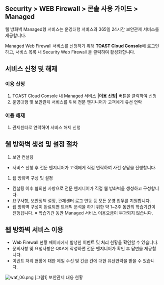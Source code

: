 ## Security > WEB Firewall > 콘솔 사용 가이드 > Managed

웹 방화벽 Managed형 서비스는 운영대행 서비스와 365일 24시간 보안관제 서비스를 제공합니다.

Managed Web Firewall 서비스를 신청하기 위해 **TOAST Cloud Console**에 로그인하고, 서비스 목록 내 Security Web Firewall 을 클릭하여 활성화합니다.

## 서비스 신청 및 해제

### 이용 신청

1. TOAST Cloud Console 내 Managed 서비스 **\|이용 신청\|** 버튼을 클릭하여 신청
2. 운영대행 및 보안관제 서비스를 위해 전문 엔지니어가 고객에게 유선 연락

### 이용 해제

1. 관제센터로 연락하여 서비스 해제 신청

## 웹 방화벽 생성 및 설정 절차

1. 보안 컨설팅

* 서비스 신청 후 전문 엔지니어가 고객에게 직접 연락하여 사전 상담을 진행합니다.

1. 웹 방화벽 구성 및 설정

* 컨설팅 이후 협의한 사항으로 전문 엔지니어가 직접 웹 방화벽을 생성하고 구성합니다.
* 요구사항, 보안정책 설정, 관제센터 로그 연동 등 모든 운영 업무를 지원합니다.
* 웹 방화벽 구성이 완료되면 트래픽 분석을 하기 위한 약 1~2주 동안의 학습기간이 진행됩니다.
※ 학습기간 동안 Managed 서비스 이용요금이 부과되지 않습니다.

## 웹 방화벽 서비스 이용

* Web Firewall 현황 페이지에서 발생한 이벤트 및 처리 현황을 확인할 수 있습니다.
* 문의사항 및 요청사항은 Q&A에 작성하면 전문 엔지니어가 확인 후 답변을 제공합니다.
* 이벤트 처리 현황에 대한 메일 수신 및 긴급 건에 대한 유선연락을 받을 수 있습니다.

![waf_06.png](/files/2134578298222660180)
[그림1] 보안관제 대응 현황
